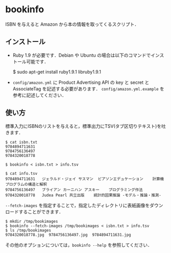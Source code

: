 bookinfo
========

ISBN を与えると Amazon から本の情報を取ってくるスクリプト．


## インストール

* Ruby 1.9 が必要です．Debian や Ubuntu の場合は以下のコマンドでインストール可能です．

    $ sudo apt-get install ruby1.9.1 libruby1.9.1

* `config/amazon.yml` に Product Advertising API の key と secret と AssociateTag を記述する必要があります．
  `config/amazon.yml.example` を参考に記述してください．


## 使い方

標準入力にISBNのリストを与えると，標準出力にTSV(タブ区切りテキスト)を吐きます．

    $ cat isbn.txt
    9784894711631
    9784756136497
    9784320018778
    
    $ bookinfo < isbn.txt > info.tsv
    
    $ cat info.tsv
    9784894711631	ジェラルド・ジェイ サスマン	ピアソンエデュケーション	計算機プログラムの構造と解釈
    9784756136497	ブライアン カーニハン	アスキー	プログラミング作法
    9784320018778	Judea Pearl	共立出版	統計的因果推論 -モデル・推論・推測-

`--fetch-images` を指定することで，指定したディレクトリに表紙画像をダウンロードすることができます．

    $ mkdir /tmp/bookimages
    $ bookinfo --fetch-images /tmp/bookimages < isbn.txt > info.tsv
    $ ls /tmp/bookimages
    9784320018778.jpg  9784756136497.jpg  9784894711631.jpg

その他のオプションについては，`bookinfo --help` を参照してください．

